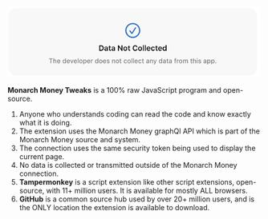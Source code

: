 
![Settings](/images/MM_SettingsDeveloper.png)

**Monarch Money Tweaks** is a 100% raw JavaScript program and open-source.   

1. Anyone who understands coding can read the code and know exactly what it is doing.
2. The extension uses the Monarch Money graphQl API which is part of the Monarch Money source and system.
3. The connection uses the same security token being used to display the current page.
4. No data is collected or transmitted outside of the Monarch Money connection.
5. **Tampermonkey** is a script extension like other script extensions, open-source, with 11+ million users.  It is available for mostly ALL browsers.
6. **GitHub** is a common source hub used by over 20+ million users, and is the ONLY location the extension is available to download.

